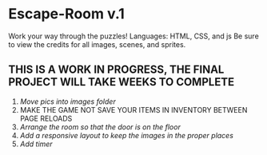 # Escape-Room v.1
Work your way through the puzzles! Languages: HTML, CSS, and js
Be sure to view the credits for all images, scenes, and sprites.

THIS IS A WORK IN PROGRESS, THE FINAL PROJECT WILL TAKE WEEKS TO COMPLETE
-
1. *Move pics into images folder*
2. MAKE THE GAME NOT SAVE YOUR ITEMS IN INVENTORY BETWEEN PAGE RELOADS
3. *Arrange the room so that the door is on the floor*
4. *Add a responsive layout to keep the images in the proper places*
5. *Add timer*
